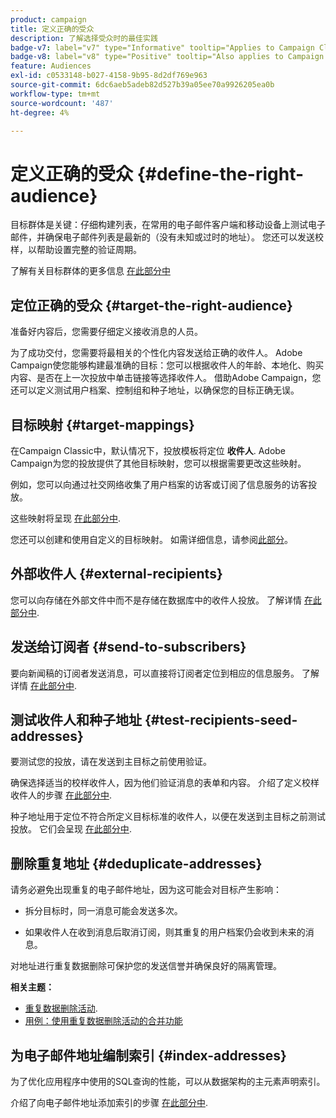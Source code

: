 ```yaml
---
product: campaign
title: 定义正确的受众
description: 了解选择受众时的最佳实践
badge-v7: label="v7" type="Informative" tooltip="Applies to Campaign Classic v7"
badge-v8: label="v8" type="Positive" tooltip="Also applies to Campaign v8"
feature: Audiences
exl-id: c0533148-b027-4158-9b95-8d2df769e963
source-git-commit: 6dc6aeb5adeb82d527b39a05ee70a9926205ea0b
workflow-type: tm+mt
source-wordcount: '487'
ht-degree: 4%

---
```


# 定义正确的受众 {#define-the-right-audience}



目标群体是关键：仔细构建列表，在常用的电子邮件客户端和移动设备上测试电子邮件，并确保电子邮件列表是最新的（没有未知或过时的地址）。 您还可以发送校样，以帮助设置完整的验证周期。

了解有关目标群体的更多信息 [在此部分中](steps-defining-the-target-population.md)

## 定位正确的受众 {#target-the-right-audience}

准备好内容后，您需要仔细定义接收消息的人员。

为了成功交付，您需要将最相关的个性化内容发送给正确的收件人。 Adobe Campaign使您能够构建最准确的目标：您可以根据收件人的年龄、本地化、购买内容、是否在上一次投放中单击链接等选择收件人。 借助Adobe Campaign，您还可以定义测试用户档案、控制组和种子地址，以确保您的目标正确无误。

## 目标映射 {#target-mappings}

在Campaign Classic中，默认情况下，投放模板将定位 **收件人**. Adobe Campaign为您的投放提供了其他目标映射，您可以根据需要更改这些映射。

例如，您可以向通过社交网络收集了用户档案的访客或订阅了信息服务的访客投放。

这些映射将呈现 [在此部分中](selecting-a-target-mapping.md).

您还可以创建和使用自定义的目标映射。 如需详细信息，请参阅[此部分](../../configuration/using/target-mapping.md)。

## 外部收件人 {#external-recipients}

您可以向存储在外部文件中而不是存储在数据库中的收件人投放。 了解详情 [在此部分中](steps-defining-the-target-population.md#selecting-external-recipients).

## 发送给订阅者 {#send-to-subscribers}

要向新闻稿的订阅者发送消息，可以直接将订阅者定位到相应的信息服务。 了解详情 [在此部分中](managing-subscriptions.md#delivering-to-the-subscribers-of-a-service).


## 测试收件人和种子地址 {#test-recipients-seed-addresses}

要测试您的投放，请在发送到主目标之前使用验证。

确保选择适当的校样收件人，因为他们验证消息的表单和内容。 介绍了定义校样收件人的步骤 [在此部分中](steps-defining-the-target-population.md#selecting-the-proof-target).

种子地址用于定位不符合所定义目标标准的收件人，以便在发送到主目标之前测试投放。 它们会呈现 [在此部分中](about-seed-addresses.md).

## 删除重复地址 {#deduplicate-addresses}

请务必避免出现重复的电子邮件地址，因为这可能会对目标产生影响：

* 拆分目标时，同一消息可能会发送多次。

* 如果收件人在收到消息后取消订阅，则其重复的用户档案仍会收到未来的消息。

对地址进行重复数据删除可保护您的发送信誉并确保良好的隔离管理。

**相关主题：**

* [重复数据删除活动](../../workflow/using/deduplication.md).
* [用例：使用重复数据删除活动的合并功能](../../workflow/using/deduplication-merge.md)

## 为电子邮件地址编制索引 {#index-addresses}

为了优化应用程序中使用的SQL查询的性能，可以从数据架构的主元素声明索引。

介绍了向电子邮件地址添加索引的步骤 [在此部分中](../../configuration/using/database-mapping.md#indexed-fields).
